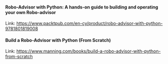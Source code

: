 #### Robo-Advisor with Python: A hands-on guide to building and operating your own Robo-advisor
Link: https://www.packtpub.com/en-cy/product/robo-advisor-with-python-9781801819008

#### Build a Robo-Advisor with Python (From Scratch)
Link: https://www.manning.com/books/build-a-robo-advisor-with-python-from-scratch